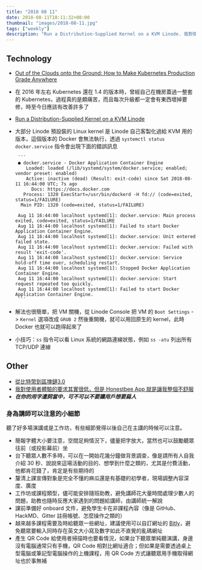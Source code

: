 ```yaml
---
title: "2018 08 11"
date: 2018-08-11T18:11:32+08:00
thumbnail: "images/2018-08-11.jpg"
tags: ["weekly"]
description: "Run a Distribution-Supplied Kernel on a KVM Linode. 我對使用者體驗的要求其實很低，但是 Honestbee App 就是讓我整個不舒服。"
---
```


## Technology

* [Out of the Clouds onto the Ground: How to Make Kubernetes Production Grade Anywhere](https://kubernetes.io/blog/2018/08/03/out-of-the-clouds-onto-the-ground-how-to-make-kubernetes-production-grade-anywhere/)
 * 在 2016 年左右 Kubernetes 還在 1.4 的版本時，曾經自己在機房蓋過一整套的 Kubernetes，過程真的是頗痛苦，而且每次升級都一定會有東西壞掉要修，時至今日應該有改善許多了
* [Run a Distribution-Supplied Kernel on a KVM Linode](https://www.linode.com/docs/tools-reference/custom-kernels-distros/run-a-distribution-supplied-kernel-with-kvm/)
 * 大部分 Linode 預設裝的 Linux kernel 是 Linode 自己客製化過給 KVM 用的版本，這個版本的 Docker 會無法執行，透過 `systemctl status docker.service` 指令會出現下面的錯誤訊息
		
		```
		● docker.service - Docker Application Container Engine
		   Loaded: loaded (/lib/systemd/system/docker.service; enabled; vendor preset: enabled)
		   Active: inactive (dead) (Result: exit-code) since Sat 2018-08-11 16:44:00 UTC; 7s ago
		     Docs: https://docs.docker.com
		  Process: 1320 ExecStart=/usr/bin/dockerd -H fd:// (code=exited, status=1/FAILURE)
		 Main PID: 1320 (code=exited, status=1/FAILURE)
			
		Aug 11 16:44:00 localhost systemd[1]: docker.service: Main process exited, code=exited, status=1/FAILURE
		Aug 11 16:44:00 localhost systemd[1]: Failed to start Docker Application Container Engine.
		Aug 11 16:44:00 localhost systemd[1]: docker.service: Unit entered failed state.
		Aug 11 16:44:00 localhost systemd[1]: docker.service: Failed with result 'exit-code'.
		Aug 11 16:44:00 localhost systemd[1]: docker.service: Service hold-off time over, scheduling restart.
		Aug 11 16:44:00 localhost systemd[1]: Stopped Docker Application Container Engine.
		Aug 11 16:44:00 localhost systemd[1]: docker.service: Start request repeated too quickly.
		Aug 11 16:44:00 localhost systemd[1]: Failed to start Docker Application Container Engine.
		```

 * 解法也很簡單，把 VM 關機，從 Linode Console 把 VM 的 `Boot Settings` -> `Kernel` 選項改成 `GRUB 2` 然後重開機，就可以用回原生的 kernel，此時 Docker 也就可以跑得起來了
* 小技巧：`ss` 指令可以看 Linux 系統的網路連線狀態，例如 `ss -atu` 列出所有 TCP/UDP 連線

## Other

* [從比特幣到區塊鏈3.0](https://medium.com/joyso/e515cf639ef8)
* [我對使用者體驗的要求其實很低，但是 Honestbee App 就是讓我整個不舒服](https://medium.com/@zonble/20bcc10fdea3)
 * ***在你的用字遣詞當中，可不可以不要讓用戶想要扁人***

### 身為講師可以注意的小細節

聽了好多場演講或是工作坊，有些細節覺得以後自己在主講的時候可以注意。

* 簡報字體大小要注意，空間足夠情況下，儘量把字放大，當然也可以鼓勵聽眾往前（或投影幕前）坐
* 台下聽眾人數不多時，可以在一開始花幾分鐘做背景調查，像是請所有人自我介紹 30 秒、說說來這場活動的目的、想學到什麼之類的，尤其是付費活動，他都肯花錢了，肯定是有些期待的
* 釐清上課宣傳對象是完全不懂的麻瓜還是有基礎的初學者，現場調整內容深度、廣度
* 工作坊或課程類型，儘可能安排隨班助教，避免講師花大量時間處理少數人的問題，助教也隨時反應大家遇到的問題給講師，由講師統一解說
* 課前準備好 onboard 文件，避免學生卡在非課程內容（像是 GitHub、HackMD、Gitter 註冊帳號、怎麼操作之類的）
* 越來越多課程需要及時給聽眾一些網址，建議使用可以自訂網址的 [Bitly](https://bitly.com)，避免聽眾要輸入同時存在英文大小寫及數字如此不直覺的亂碼網址
* 產生 QR Code 給使用者掃描時也要看情況，如果台下聽眾單純聽演講，身邊沒有電腦通常只有手機，QR Code 相對比網址適合；但如果是需要透過桌上型電腦或筆記型電腦操作的上機課程，用 QR Code 方式讓聽眾用手機取得網址也於事無補
